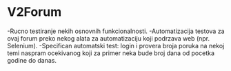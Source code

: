 # V2Forum

-Rucno testiranje nekih osnovnih funkcionalnosti.
-Automatizacija testova za ovaj forum preko nekog alata za automatizaciju koji podrzava web (npr. Selenium).
-Specifican automatski test: login i provera broja poruka na nekoj temi naspram ocekivanog 
  koji za primer neka bude broj dana od pocetka godine do danas.
